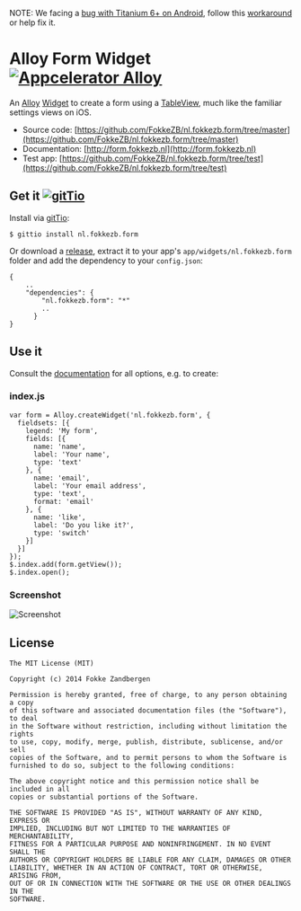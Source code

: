NOTE: We facing a [bug with Titanium 6+ on Android](https://jira.appcelerator.org/browse/AC-4661), follow this [workaround](https://github.com/FokkeZB/nl.fokkezb.form/issues/34) or help fix it.

# Alloy Form Widget [![Appcelerator Alloy](http://www-static.appcelerator.com/badges/alloy-git-badge-sq.png)](http://appcelerator.com/alloy/)

An [Alloy](http://appcelerator.com/alloy) [Widget](http://docs.appcelerator.com/titanium/latest/#!/guide/Alloy_Widgets) to create a form using a [TableView](http://docs.appcelerator.com/titanium/latest/#!/guide/TableViews), much like the familiar settings views on iOS.

* Source code: [https://github.com/FokkeZB/nl.fokkezb.form/tree/master](https://github.com/FokkeZB/nl.fokkezb.form/tree/master)
* Documentation: [http://form.fokkezb.nl](http://form.fokkezb.nl)
* Test app: [https://github.com/FokkeZB/nl.fokkezb.form/tree/test](https://github.com/FokkeZB/nl.fokkezb.form/tree/test)

## Get it [![gitTio](http://gitt.io/badge.png)](http://gitt.io/component/nl.fokkezb.form)

Install via [gitTio](http://gitt.io/component/nl.fokkezb.form):

	$ gittio install nl.fokkezb.form

Or download a [release](https://github.com/FokkeZB/nl.fokkezb.form/releases), extract it to your app's `app/widgets/nl.fokkezb.form` folder and add the dependency to your `config.json`:

	{
		..
		"dependencies": {
		    "nl.fokkezb.form": "*"
		    ..
		  }
	}	

## Use it

Consult the [documentation](http://form.fokkezb.nl) for all options, e.g. to create:

### index.js
    var form = Alloy.createWidget('nl.fokkezb.form', {
      fieldsets: [{
        legend: 'My form',
        fields: [{
          name: 'name',
          label: 'Your name',
          type: 'text'
        }, {
          name: 'email',
          label: 'Your email address',
          type: 'text',
          format: 'email'
        }, {
          name: 'like',
          label: 'Do you like it?',
          type: 'switch'
        }]
      }]
    });
    $.index.add(form.getView());
    $.index.open();

### Screenshot

![Screenshot](https://github.com/FokkeZB/nl.fokkezb.form/blob/gh-pages/doc-resources/example.png?raw=true)
 
## License

	The MIT License (MIT)
	
	Copyright (c) 2014 Fokke Zandbergen
	
	Permission is hereby granted, free of charge, to any person obtaining a copy
	of this software and associated documentation files (the "Software"), to deal
	in the Software without restriction, including without limitation the rights
	to use, copy, modify, merge, publish, distribute, sublicense, and/or sell
	copies of the Software, and to permit persons to whom the Software is
	furnished to do so, subject to the following conditions:
	
	The above copyright notice and this permission notice shall be included in all
	copies or substantial portions of the Software.
	
	THE SOFTWARE IS PROVIDED "AS IS", WITHOUT WARRANTY OF ANY KIND, EXPRESS OR
	IMPLIED, INCLUDING BUT NOT LIMITED TO THE WARRANTIES OF MERCHANTABILITY,
	FITNESS FOR A PARTICULAR PURPOSE AND NONINFRINGEMENT. IN NO EVENT SHALL THE
	AUTHORS OR COPYRIGHT HOLDERS BE LIABLE FOR ANY CLAIM, DAMAGES OR OTHER
	LIABILITY, WHETHER IN AN ACTION OF CONTRACT, TORT OR OTHERWISE, ARISING FROM,
	OUT OF OR IN CONNECTION WITH THE SOFTWARE OR THE USE OR OTHER DEALINGS IN THE
	SOFTWARE.
